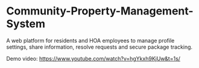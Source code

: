 # Community-Property-Management-System
A web platform for residents and HOA employees to manage profile settings, share information, resolve requests and secure package tracking.

Demo video: https://www.youtube.com/watch?v=hgYkxh9KjUw&t=1s/
